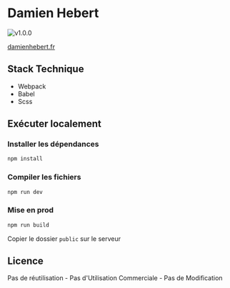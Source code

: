 # Damien Hebert

![v1.0.0](https://img.shields.io/badge/version-v1.0.0-blue.svg "version")

[damienhebert.fr](http://damienhebert.fr)

## Stack Technique

- Webpack
- Babel
- Scss

## Exécuter localement

### Installer les dépendances

```bash
npm install
```

### Compiler les fichiers

```bash
npm run dev
```

### Mise en prod

```bash
npm run build
```

Copier le dossier `public` sur le serveur

## Licence

Pas de réutilisation - Pas d'Utilisation Commerciale - Pas de Modification
